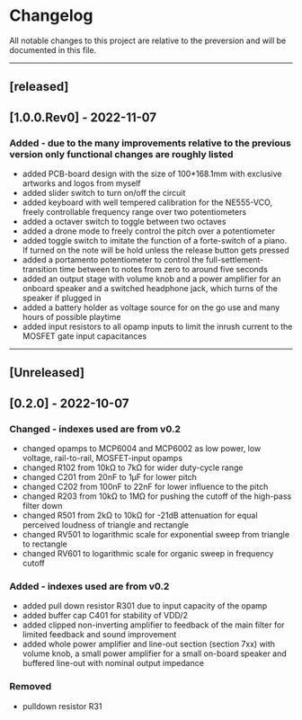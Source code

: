 # Changelog
All notable changes to this project are relative to the preversion and will be documented in this file.

---

## [released]
## [1.0.0.Rev0] - 2022-11-07

### Added - due to the many improvements relative to the previous version only functional changes are roughly listed
- added PCB-board design with the size of 100*168.1mm with exclusive artworks and logos from myself
- added slider switch to turn on/off the circuit
- added keyboard with well tempered calibration for the NE555-VCO, freely controllable frequency range over two potentiometers
- added a octaver switch to toggle between two octaves
- added a drone mode to freely control the pitch over a potentiometer
- added toggle switch to imitate the function of a forte-switch of a piano. If turned on the note will be hold unless the release button gets pressed
- added a portamento potentiometer to control the full-settlement-transition time between to notes from zero to around five seconds
- added an output stage with volume knob and a power amplifier for an onboard speaker and a switched headphone jack, which turns of the speaker if plugged in
- added a battery holder as voltage source for on the go use and many hours of possible playtime
- added input resistors to all opamp inputs to limit the inrush current to the MOSFET gate input capacitances 

---

## [Unreleased]
## [0.2.0] - 2022-10-07

### Changed - indexes used are from v0.2
- changed opamps to MCP6004 and MCP6002 as low power, low voltage, rail-to-rail, MOSFET-input opamps
- changed R102 from 10kΩ to 7kΩ for wider duty-cycle range
- changed C201 from 20nF to 1µF for lower pitch
- changed C202 from 100nF to 22nF for lower influence to the pitch
- changed R203 from 10kΩ to 1MΩ for pushing the cutoff of the high-pass filter down
- changed R501 from 2kΩ to 10kΩ for -21dB attenuation for equal perceived loudness of triangle and rectangle
- changed RV501 to logarithmic scale for exponential sweep from triangle to rectangle
- changed RV601 to logarithmic scale for organic sweep in frequency cutoff


### Added - indexes used are from v0.2
- added pull down resistor R301 due to input capacity of the opamp
- added buffer cap C401 for stability of VDD/2
- added clipped non-inverting amplifier to feedback of the main filter for limited feedback and sound improvement
- added whole power amplifier and line-out section (section 7xx) with volume knob, a small power amplifier for a small on-board speaker and buffered line-out with nominal output impedance


### Removed
- pulldown resistor R31